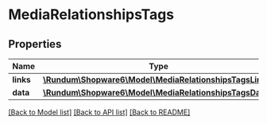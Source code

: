 # MediaRelationshipsTags

## Properties
Name | Type | Description | Notes
------------ | ------------- | ------------- | -------------
**links** | [**\Rundum\Shopware6\Model\MediaRelationshipsTagsLinks**](MediaRelationshipsTagsLinks.md) |  | [optional] 
**data** | [**\Rundum\Shopware6\Model\MediaRelationshipsTagsData[]**](MediaRelationshipsTagsData.md) |  | [optional] 

[[Back to Model list]](../../README.md#documentation-for-models) [[Back to API list]](../../README.md#documentation-for-api-endpoints) [[Back to README]](../../README.md)

